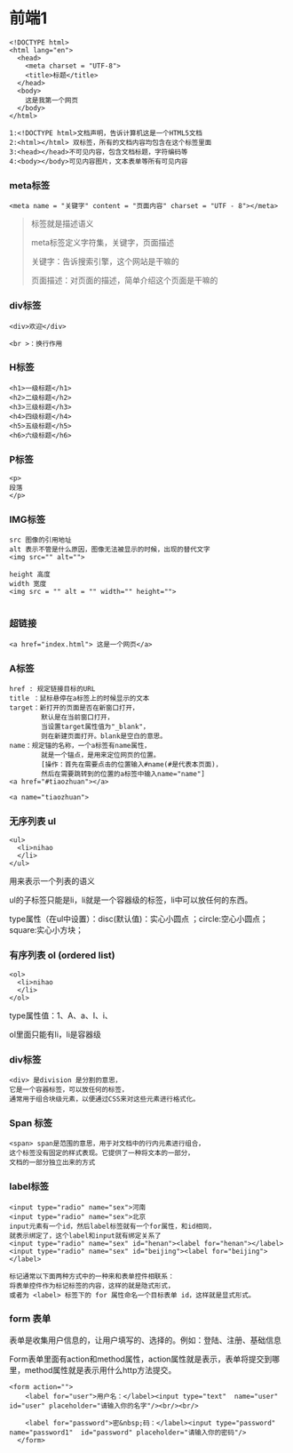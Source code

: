 # 前端1

```markup
<!DOCTYPE html>
<html lang="en">
  <head>
    <meta charset = "UTF-8">
    <title>标题</title>
  </head>
  <body>
    这是我第一个网页
  </body>
</html>

1:<!DOCTYPE html>文档声明，告诉计算机这是一个HTML5文档
2:<html></html> 双标签，所有的文档内容均包含在这个标签里面
3:<head></head>不可见内容，包含文档标题，字符编码等
4:<body></body>可见内容图片，文本表单等所有可见内容
```

### meta标签

`<meta name = "关键字" content = "页面内容" charset = "UTF - 8"></meta>`

> 标签就是描述语义
>
> meta标签定义字符集，关键字，页面描述
>
> 关键字：告诉搜索引擎，这个网站是干嘛的
>
> 页面描述：对页面的描述，简单介绍这个页面是干嘛的

### div标签

`<div>欢迎</div>`

`<br >：换行作用`

### H标签

```markup
<h1>一级标题</h1>
<h2>二级标题</h2>
<h3>三级标题</h3>
<h4>四级标题</h4>
<h5>五级标题</h5>
<h6>六级标题</h6>
```

### P标签

```markup
<p>
段落
</p>
```

### IMG标签

```markup
src 图像的引用地址
alt 表示不管是什么原因，图像无法被显示的时候，出现的替代文字
<img src="" alt="">

height 高度
width 宽度
<img src = "" alt = "" width="" height="">


```

### ​超链接

```markup
<a href="index.html"> 这是一个网页</a>
```

### A标签

```markup
href : 规定链接目标的URL
title ：鼠标悬停在a标签上的时候显示的文本
target：新打开的页面是否在新窗口打开，
        默认是在当前窗口打开，
        当设置target属性值为"_blank"，
        则在新建页面打开。blank是空白的意思。
name：规定锚的名称，一个a标签有name属性，
        就是一个锚点，是用来定位网页的位置。
        [操作：首先在需要点击的位置输入#name(#是代表本页面)，
        然后在需要跳转到的位置的a标签中输入name="name"]
<a href="#tiaozhuan"></a>
​
<a name="tiaozhuan">
```

### 无序列表 ul

```markup
<ul>
  <li>nihao
  </li>
</ul>
```

用来表示一个列表的语义

ul的子标签只能是li，li就是一个容器级的标签，li中可以放任何的东西。

type属性（在ul中设置）：disc\(默认值\)：实心小圆点 ；circle:空心小圆点；square:实心小方块；

### 有序列表 ol \(ordered list\)

```text
<ol>
  <li>nihao
  </li>
</ol>
```

type属性值：1、A、a、I、i、

ol里面只能有li，li是容器级

### div标签

```markup
<div> 是division 是分割的意思，
它是一个容器标签，可以放任何的标签，
通常用于组合块级元素，以便通过CSS来对这些元素进行格式化。
```

### Span 标签

```markup
<span> span是范围的意思，用于对文档中的行内元素进行组合，
这个标签没有固定的样式表现。它提供了一种将文本的一部分，
文档的一部分独立出来的方式
```

### label标签

```markup
<input type="radio" name="sex">河南
<input type="radio" name="sex">北京
input元素有一个id，然后label标签就有一个for属性，和id相同，
就表示绑定了，这个label和input就有绑定关系了
<input type="radio" name="sex" id="henan"><label for="henan"></label>
<input type="radio" name="sex" id="beijing"><label for="beijing"></label>
```

```text
标记通常以下面两种方式中的一种来和表单控件相联系：
将表单控件作为标记标签的内容，这样的就是隐式形式，
或者为 <label> 标签下的 for 属性命名一个目标表单 id，这样就是显式形式。
```

### form 表单

表单是收集用户信息的，让用户填写的、选择的。例如：登陆、注册、基础信息

Form表单里面有action和method属性，action属性就是表示，表单将提交到哪里，method属性就是表示用什么http方法提交。

```markup
<form action="">
    <label for="user">用户名：</label><input type="text"  name="user" id="user" placeholder="请输入你的名字"/><br/><br/>

    <label for="password">密&nbsp;码：</label><input type="password"  name="password1"  id="password" placeholder="请输入你的密码"/>
  </form>


```

